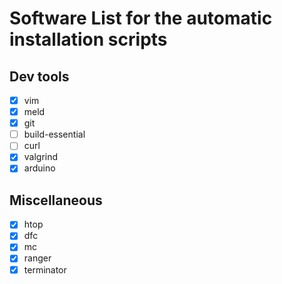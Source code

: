 # Software List for the automatic installation scripts

## Dev tools
- [x] vim
- [x] meld
- [x] git
- [ ] build-essential
- [ ] curl
- [x] valgrind
- [x] arduino

## Miscellaneous
- [x] htop
- [x] dfc
- [x] mc
- [x] ranger
- [x] terminator
